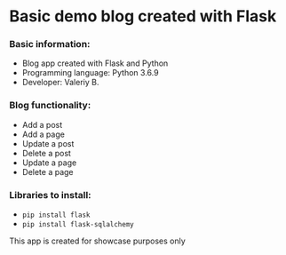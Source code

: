 # Basic demo blog created with Flask

### Basic information:

- Blog app created with Flask and Python
- Programming language: Python 3.6.9
- Developer: Valeriy B.

### Blog functionality:

- Add a post
- Add a page
- Update a post
- Delete a post
- Update a page
- Delete a page

### Libraries to install:
- ```pip install flask```
- ```pip install flask-sqlalchemy```
    
This app is created for showcase purposes only
